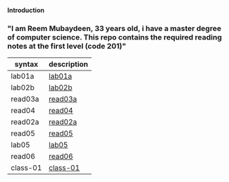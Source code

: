  **Introduction**

### "I am Reem Mubaydeen, 33 years old, i have a master degree of computer science. This repo contains the required reading notes at the first level (code 201)"

syntax | description |
------- | ---------------- | 
lab01a  | [lab01a](102/lab01a)| 
lab02b  | [lab02b](lab02b)|  
read03a | [read03a](read03a)
read04  | [read04](read04)
read02a | [read02a](read02a)
read05  | [read05](read05)
lab05   | [lab05](lab05)
read06  | [read06](read06)
class-01| [class-01](class-01)

